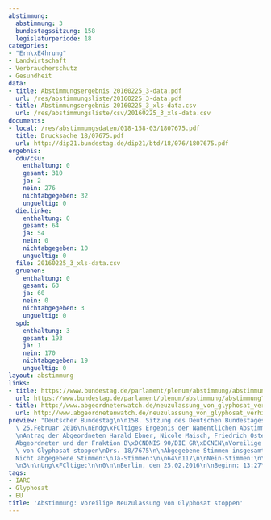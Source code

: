 ```yaml
---
abstimmung:
  abstimmung: 3
  bundestagssitzung: 158
  legislaturperiode: 18
categories:
- "Ern\xE4hrung"
- Landwirtschaft
- Verbraucherschutz
- Gesundheit
data:
- title: Abstimmungsergebnis 20160225_3-data.pdf
  url: /res/abstimmungsliste/20160225_3-data.pdf
- title: Abstimmungsergebnis 20160225_3_xls-data.csv
  url: /res/abstimmungsliste/csv/20160225_3_xls-data.csv
documents:
- local: /res/abstimmungsdaten/018-158-03/1807675.pdf
  title: Drucksache 18/07675.pdf
  url: http://dip21.bundestag.de/dip21/btd/18/076/1807675.pdf
ergebnis:
  cdu/csu:
    enthaltung: 0
    gesamt: 310
    ja: 2
    nein: 276
    nichtabgegeben: 32
    ungueltig: 0
  die.linke:
    enthaltung: 0
    gesamt: 64
    ja: 54
    nein: 0
    nichtabgegeben: 10
    ungueltig: 0
  file: 20160225_3_xls-data.csv
  gruenen:
    enthaltung: 0
    gesamt: 63
    ja: 60
    nein: 0
    nichtabgegeben: 3
    ungueltig: 0
  spd:
    enthaltung: 3
    gesamt: 193
    ja: 1
    nein: 170
    nichtabgegeben: 19
    ungueltig: 0
layout: abstimmung
links:
- title: https://www.bundestag.de/parlament/plenum/abstimmung/abstimmung?id=388
  url: https://www.bundestag.de/parlament/plenum/abstimmung/abstimmung?id=388
- title: http://www.abgeordnetenwatch.de/neuzulassung_von_glyphosat_verhindern-1105-787.html
  url: http://www.abgeordnetenwatch.de/neuzulassung_von_glyphosat_verhindern-1105-787.html
preview: "Deutscher Bundestag\n\n158. Sitzung des Deutschen Bundestages\nam Donnerstag,\
  \ 25.Februar 2016\n\nEndg\xFCltiges Ergebnis der Namentlichen Abstimmung Nr. 3\n\
  \nAntrag der Abgeordneten Harald Ebner, Nicole Maisch, Friedrich Ostendorff, weiterer\n\
  Abgeordneter und der Fraktion B\xDCNDNIS 90/DIE GR\xDCNEN\nVoreilige Neuzulassung\
  \ von Glyphosat stoppen\nDrs. 18/7675\n\nAbgegebene Stimmen insgesamt:\n\n566\n\n\
  Nicht abgegebene Stimmen:\nJa-Stimmen:\n\n64\n117\n\nNein-Stimmen:\n\n446\n\nEnthaltungen:\n\
  \n3\n\nUng\xFCltige:\n\n0\n\nBerlin, den 25.02.2016\n\nBeginn: 13:27\nEnde: 13:30\n"
tags:
- IARC
- Glyphosat
- EU
title: 'Abstimmung: Voreilige Neuzulassung von Glyphosat stoppen'
---
```

